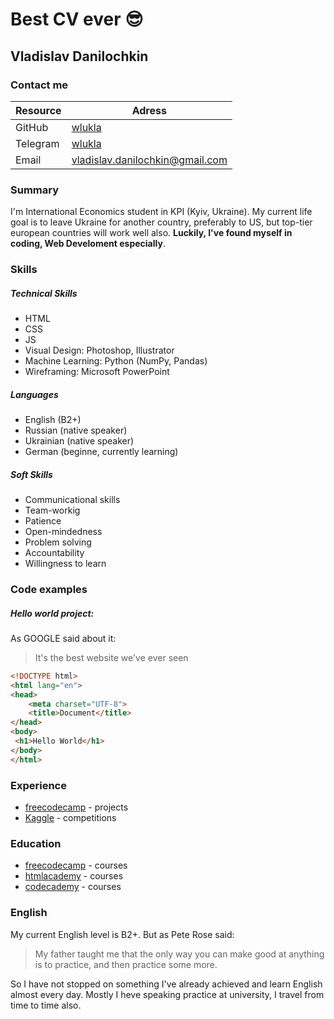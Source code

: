# Best CV ever :sunglasses:	
## Vladislav Danilochkin
### Contact me

| Resource 	| Adress                                                                    	|
|----------	|---------------------------------------------------------------------------	|
| GitHub   	| [wlukla](https://github.com/wlukla)                                      	|
| Telegram 	| [wlukla](https://t.me/wlukla)                                             	|
| Email    	| [vladislav.danilochkin@gmail.com](mailto:vladislav.danilochkin@gmail.com) 	|

### Summary
I'm International Economics student in KPI (Kyiv, Ukraine). My current life goal is to leave Ukraine for another country, preferably to US, but top-tier european countries will work well also. **Luckily, I've found myself in coding, Web Develoment especially**.
### Skills
##### Technical Skills
* HTML
* CSS
* JS
* Visual Design: Photoshop, Illustrator
* Machine Learning: Python (NumPy, Pandas)
* Wireframing: Microsoft PowerPoint
##### Languages
* English (B2+)
* Russian (native speaker)
* Ukrainian (native speaker)
* German (beginne, currently learning)
##### Soft Skills
* Communicational skills
* Team-workig
* Patience
* Open-mindedness
* Problem solving
* Accountability
* Willingness to learn
### Code examples
##### Hello world project: 
As GOOGLE said about it:
>  It's the best website we've ever seen

```html
<!DOCTYPE html>
<html lang="en">
<head>
    <meta charset="UTF-8">
    <title>Document</title>
</head>
<body>
 <h1>Hello World</h1>
</body>
</html>
```

### Experience
* [freecodecamp](https://www.freecodecamp.org/wlukla) - projects
* [Kaggle](https://www.kaggle.com/wlukla) - competitions
### Education
* [freecodecamp](https://www.freecodecamp.org/wlukla) - courses
* [htmlacademy](https://htmlacademy.ru/profile/id778163) - courses
* [codecademy](https://www.codecademy.com/profiles/wlukla) - courses
### English
My current English level is B2+. But as Pete Rose said:
> My father taught me that the only way you can make good at anything is to practice, and then practice some more.

So I have not stopped on something I've already achieved and learn English almost every day. Mostly I heve speaking practice at university, I travel from time to time also.